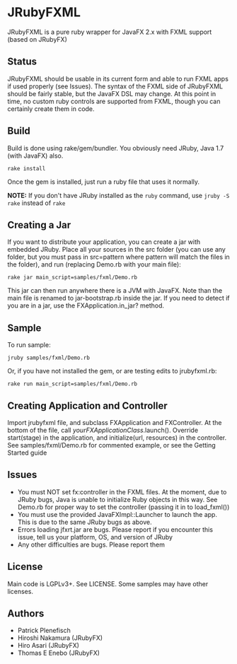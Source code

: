 JRubyFXML
=======
JRubyFXML is a pure ruby wrapper for JavaFX 2.x with FXML support (based on JRubyFX)

Status
------
JRubyFXML should be usable in its current form and able to run FXML apps if used properly (see Issues).
The syntax of the FXML side of JRubyFXML should be fairly stable, but the JavaFX DSL may change.
At this point in time, no custom ruby controls are supported from FXML, though you
can certainly create them in code.

Build
-----
Build is done using rake/gem/bundler. You obviously need JRuby, Java 1.7 (with JavaFX) also.

```text
rake install
```
Once the gem is installed, just run a ruby file that uses it normally.

**NOTE:** If you don't have JRuby installed as the `ruby` command, use `jruby -S rake` instead of `rake`

Creating a Jar
--------------
If you want to distribute your application, you can create a jar with embedded JRuby.
Place all your sources in the src folder (you can use any folder, but you must pass in src=pattern where
pattern will match the files in the folder), and run (replacing Demo.rb with your main file):

```text
rake jar main_script=samples/fxml/Demo.rb
```
This jar can then run anywhere there is a JVM with JavaFX. Note than the main file is
renamed to jar-bootstrap.rb inside the jar. If you need to detect if you are in a jar,
use the FXApplication.in_jar? method.

Sample
-------

To run sample:

```text
jruby samples/fxml/Demo.rb
```

Or, if you have not installed the gem, or are testing edits to jrubyfxml.rb:

```text
rake run main_script=samples/fxml/Demo.rb
```

Creating Application and Controller
-----------------------------------

Import jrubyfxml file, and subclass FXApplication and FXController.
At the bottom of the file, call _yourFXApplicationClass_.launch().
Override start(stage) in the application, and initialize(url, resources) in 
the controller. See samples/fxml/Demo.rb for commented example, or see the Getting Started guide

Issues
------
* You must NOT set fx:controller in the FXML files. At the moment, due to JRuby bugs, Java is unable
  to initialize Ruby objects in this way. See Demo.rb for proper way to set the controller (passing it
  in to load_fxml())
* You must use the provided JavaFXImpl::Launcher to launch the app. This is due to the same JRuby bugs
  as above.
* Errors loading jfxrt.jar are bugs. Please report if you encounter this issue, tell us your platform,
  OS, and version of JRuby
* Any other difficulties are bugs. Please report them

License
-------
Main code is LGPLv3+. See LICENSE.
Some samples may have other licenses.

Authors
-------
- Patrick Plenefisch
- Hiroshi Nakamura (JRubyFX)
- Hiro Asari (JRubyFX)
- Thomas E Enebo (JRubyFX)

